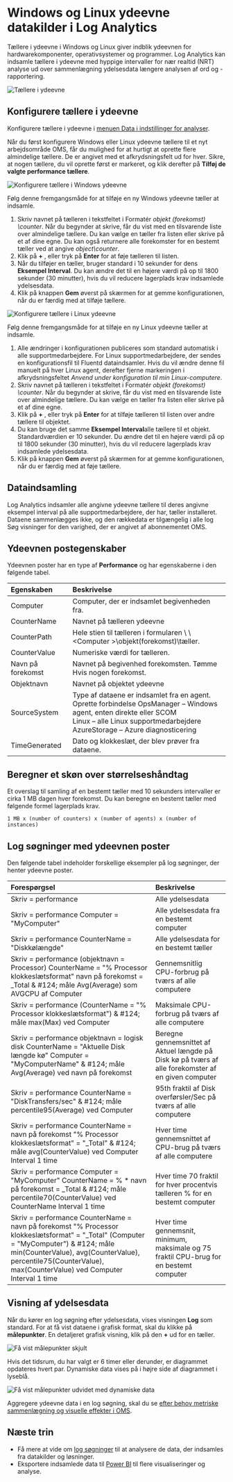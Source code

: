 <properties 
   pageTitle="Windows og Linux ydeevne tællere i Log Analytics | Microsoft Azure"
   description="Tællere i ydeevne indsamles af Log Analytics til at analysere ydeevne på Windows og Linux supportmedarbejdere.  I denne artikel beskrives, hvordan du konfigurerer samling af tællere i ydeevne til både Windows og Linux supportmedarbejdere, oplysninger om de er gemt i OMS lager, og hvordan du analysere dem i portalen OMS."
   services="log-analytics"
   documentationCenter=""
   authors="bwren"
   manager="jwhit"
   editor="tysonn" />
<tags 
   ms.service="log-analytics"
   ms.devlang="na"
   ms.topic="article"
   ms.tgt_pltfrm="na"
   ms.workload="infrastructure-services"
   ms.date="10/27/2016"
   ms.author="bwren" />

# <a name="windows-and-linux-performance-data-sources-in-log-analytics"></a>Windows og Linux ydeevne datakilder i Log Analytics 

Tællere i ydeevne i Windows og Linux giver indblik ydeevnen for hardwarekomponenter, operativsystemer og programmer.  Log Analytics kan indsamle tællere i ydeevne med hyppige intervaller for nær realtid (NRT) analyse ud over sammenlægning ydelsesdata længere analysen af ord og -rapportering.

![Tællere i ydeevne](media/log-analytics-data-sources-performance-counters/overview.png)

## <a name="configuring-performance-counters"></a>Konfigurere tællere i ydeevne

Konfigurere tællere i ydeevne i [menuen Data i indstillinger for analyser](log-analytics-data-sources.md#configuring-data-sources).

Når du først konfigurere Windows eller Linux ydeevne tællere til et nyt arbejdsområde OMS, får du mulighed for at hurtigt at oprette flere almindelige tællere.  De er angivet med et afkrydsningsfelt ud for hver.  Sikre, at nogen tællere, du vil oprette først er markeret, og klik derefter på **Tilføj de valgte performance tællere**.

![Konfigurere tællere i Windows ydeevne](media/log-analytics-data-sources-performance-counters/configure-windows.png)

Følg denne fremgangsmåde for at tilføje en ny Windows ydeevne tæller at indsamle.

1. Skriv navnet på tælleren i tekstfeltet i Formatér *objekt (forekomst) \counter*.  Når du begynder at skrive, får du vist med en tilsvarende liste over almindelige tællere.  Du kan vælge en tæller fra listen eller skrive på et af dine egne.  Du kan også returnere alle forekomster for en bestemt tæller ved at angive *object\counter*. 
2. Klik på **+** , eller tryk på **Enter** for at føje tælleren til listen.
3. Når du tilføjer en tæller, bruger standard i 10 sekunder for dens **Eksempel Interval**.  Du kan ændre det til en højere værdi på op til 1800 sekunder (30 minutter), hvis du vil reducere lagerplads krav indsamlede ydelsesdata.
4. Klik på knappen **Gem** øverst på skærmen for at gemme konfigurationen, når du er færdig med at tilføje tællere.

![Konfigurere tællere i Linux ydeevne](media/log-analytics-data-sources-performance-counters/configure-linux.png)

Følg denne fremgangsmåde for at tilføje en ny Linux ydeevne tæller at indsamle.

1. Alle ændringer i konfigurationen publiceres som standard automatisk i alle supportmedarbejdere.  For Linux supportmedarbejdere, der sendes en konfigurationsfil til Fluentd dataindsamler.  Hvis du vil ændre denne fil manuelt på hver Linux agent, derefter fjerne markeringen i afkrydsningsfeltet *Anvend under konfiguration til min Linux-computere*.
2. Skriv navnet på tælleren i tekstfeltet i Formatér *objekt (forekomst) \counter*.  Når du begynder at skrive, får du vist med en tilsvarende liste over almindelige tællere.  Du kan vælge en tæller fra listen eller skrive på et af dine egne.  
2. Klik på **+** , eller tryk på **Enter** for at tilføje tælleren til listen over andre tællere til objektet.
3. Du kan bruge det samme **Eksempel Interval**alle tællere til et objekt.  Standardværdien er 10 sekunder.  Du ændre det til en højere værdi på op til 1800 sekunder (30 minutter), hvis du vil reducere lagerplads krav indsamlede ydelsesdata.
4. Klik på knappen **Gem** øverst på skærmen for at gemme konfigurationen, når du er færdig med at føje tællere.

## <a name="data-collection"></a>Dataindsamling

Log Analytics indsamler alle angivne ydeevne tællere til deres angivne eksempel interval på alle supportmedarbejdere, der har, tæller installeret.  Dataene sammenlægges ikke, og den rækkedata er tilgængelig i alle log Søg visninger for den varighed, der er angivet af abonnementet OMS.


## <a name="performance-record-properties"></a>Ydeevnen postegenskaber

Ydeevnen poster har en type af **Performance** og har egenskaberne i den følgende tabel.

| Egenskaben | Beskrivelse |
|:--|:--|
| Computer         | Computer, der er indsamlet begivenheden fra. |
| CounterName      | Navnet på tælleren ydeevne |
| CounterPath      | Hele stien til tælleren i formularen \\ \\ \<Computer >\\objekt(forekomst)\\tæller. |
| CounterValue     | Numeriske værdi for tælleren.  |
| Navn på forekomst     | Navnet på begivenhed forekomsten.  Tømme Hvis nogen forekomst. |
| Objektnavn       | Navnet på objektet ydeevne |
| SourceSystem  | Type af dataene er indsamlet fra en agent. <br> Oprette forbindelse OpsManager – Windows agent, enten direkte eller SCOM <br> Linux – alle Linux supportmedarbejdere  <br> AzureStorage – Azure diagnosticering |
| TimeGenerated       | Dato og klokkeslæt, der blev prøver fra dataene. |


## <a name="sizing-estimates"></a>Beregner et skøn over størrelseshåndtag

 Et overslag til samling af en bestemt tæller med 10 sekunders intervaller er cirka 1 MB dagen hver forekomst.  Du kan beregne en bestemt tæller med følgende formel lagerplads krav.

    1 MB x (number of counters) x (number of agents) x (number of instances)

## <a name="log-searches-with-performance-records"></a>Log søgninger med ydeevnen poster

Den følgende tabel indeholder forskellige eksempler på log søgninger, der henter ydeevne poster.

| Forespørgsel | Beskrivelse |
|:--|:--|
| Skriv = performance | Alle ydelsesdata |
| Skriv = performance Computer = "MyComputer" | Alle ydelsesdata fra en bestemt computer |
| Skriv = performance CounterName = "Diskkølængde" | Alle ydelsesdata for en bestemt tæller |
| Skriv = performance (objektnavn = Processor) CounterName = "% Processor klokkeslætsformat" navn på forekomst = _Total & #124; måle Avg(Average) som AVGCPU af Computer | Gennemsnitlig CPU-forbrug på tværs af alle computere |
| Skriv = performance (CounterName = "% Processor klokkeslætsformat") & #124;  måle max(Max) ved Computer | Maksimale CPU-forbrug på tværs af alle computere |
| Skriv = performance objektnavn = logisk disk CounterName = "Aktuelle Disk længde kø" Computer = "MyComputerName" & #124; måle Avg(Average) ved navn på forekomst | Beregne gennemsnittet af Aktuel længde på Disk kø på tværs af alle forekomster af en given computer |
| Skriv = performance CounterName = "DiskTransfers/sec" & #124; måle percentile95(Average) ved Computer | 95th fraktil af Disk overførsler/Sec på tværs af alle computere |
| Skriv = performance CounterName = navn på forekomst "% Processor klokkeslætsformat" = "_Total" & #124; måle avg(CounterValue) ved Computer Interval 1 time | Hver time gennemsnittet af CPU-brug på tværs af alle computere |
| Skriv = performance Computer = "MyComputer" CounterName = % * navn på forekomst = _Total & #124; måle percentile70(CounterValue) ved CounterName Interval 1 time | Hver time 70 fraktil for hver procentvis tælleren % for en bestemt computer |
| Skriv = performance CounterName = navn på forekomst "% Processor klokkeslætsformat" = "_Total" (Computer = "MyComputer") & #124; måle min(CounterValue), avg(CounterValue), percentile75(CounterValue), max(CounterValue) ved Computer Interval 1 time | Hver time gennemsnit, minimum, maksimale og 75 fraktil CPU-brug for en bestemt computer |

## <a name="viewing-performance-data"></a>Visning af ydelsesdata

Når du kører en log søgning efter ydelsesdata, vises visningen **Log** som standard.  For at få vist dataene i grafisk format, skal du klikke på **målepunkter**.  En detaljeret grafisk visning, klik på den **+** ud for en tæller.  

![Få vist målepunkter skjult](media/log-analytics-data-sources-performance-counters/metricscollapsed.png)

Hvis det tidsrum, du har valgt er 6 timer eller derunder, er diagrammet opdateres hvert par.  Dynamiske data vises på i højre side af diagrammet i lyseblå.

![Få vist målepunkter udvidet med dynamiske data](media/log-analytics-data-sources-performance-counters/metricsexpanded.png)

Aggregere ydeevne data i en log søgning, skal du se [efter behov metriske sammenlægning og visuelle effekter i OMS](http://blogs.technet.microsoft.com/msoms/2016/02/26/on-demand-metric-aggregation-and-visualization-in-oms/).

## <a name="next-steps"></a>Næste trin

- Få mere at vide om [log søgninger](log-analytics-log-searches.md) til at analysere de data, der indsamles fra datakilder og løsninger.  
- Eksportere indsamlede data til [Power BI](log-analytics-powerbi.md) til flere visualiseringer og analyse.